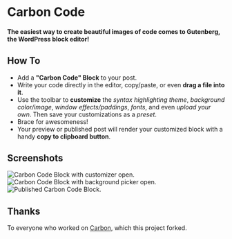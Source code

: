 # Carbon Code

#### The easiest way to create beautiful images of code comes to Gutenberg, the WordPress block editor!

## How To

- Add a **"Carbon Code" Block** to your post.
- Write your code directly in the editor, copy/paste, or even **drag a file into it**.
- Use the toolbar to **customize** the _syntax highlighting theme_, _background color/image_, _window effects/paddings_, _fonts_, and even _upload your own_. Then save your customizations as a _preset_.
- Brace for awesomeness!
- Your preview or published post will render your customized block with a handy **copy to clipboard button**.

## Screenshots

![Carbon Code Block with customizer open.](https://github.com/epiqueras/carbon-code/raw/master/assets/screenshot-1.png 'Carbon Code Block with customizer open.')
![Carbon Code Block with background picker open.](https://github.com/epiqueras/carbon-code/raw/master/assets/screenshot-2.png 'Carbon Code Block with background picker open.')
![Published Carbon Code Block.](https://github.com/epiqueras/carbon-code/raw/master/assets/screenshot-3.png 'Published Carbon Code Block.')

## Thanks

To everyone who worked on [Carbon](https://github.com/dawnlabs/carbon), which this project forked.
